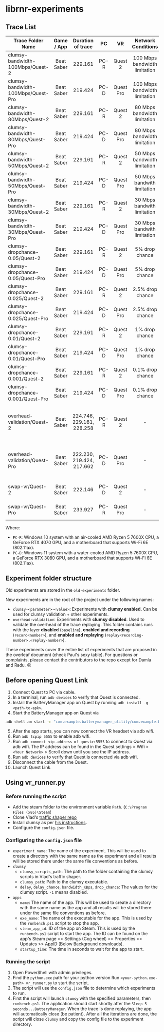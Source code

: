 # librnr-experiments

## Trace List
| Trace Folder Name                  | Game / App | Duration of trace |  PC  |     VR    |       Network Conditions      | Additional Info       | Location |
|------------------------------------|:----------:|:-----------------:|:----:|:---------:|:-----------------------------:|-----------------------|----------|
| clumsy-bandwidth-100Mbps/Quest-2   | Beat Saber | 229.161           | PC-R | Quest 2   | 100 Mbps bandwidth limitation | 1 recording, 3 replays | [clumsy-bandwidth-100Mbps/Quest-2](./clumsy-bandwidth-100Mbps/Quest-2/BeatSaber/PopStars-Medium/) |
| clumsy-bandwidth-100Mbps/Quest-Pro | Beat Saber | 219.424           | PC-D | Quest Pro | 100 Mbps bandwidth limitation | 1 recording, 3 replays | [clumsy-bandwidth-100Mbps/Quest-Pro](./clumsy-bandwidth-100Mbps/Quest-Pro/BeatSaber/PopStars-Medium/) |
| clumsy-bandwidth-80Mbps/Quest-2    | Beat Saber | 229.161           | PC-R | Quest 2   | 80 Mbps bandwidth limitation  | 1 recording, 3 replays | [clumsy-bandwidth-80Mbps/Quest-2](./clumsy-bandwidth-80Mbps/Quest-2/BeatSaber/PopStars-Medium/) |
| clumsy-bandwidth-80Mbps/Quest-Pro  | Beat Saber | 219.424           | PC-D | Quest Pro | 80 Mbps bandwidth limitation  | 1 recording, 3 replays | [clumsy-bandwidth-80Mbps/Quest-Pro](./clumsy-bandwidth-80Mbps/Quest-Pro/BeatSaber/PopStars-Medium/) |
| clumsy-bandwidth-50Mbps/Quest-2    | Beat Saber | 229.161           | PC-R | Quest 2   | 50 Mbps bandwidth limitation  | 1 recording, 3 replays | [clumsy-bandwidth-50Mbps/Quest-2](./clumsy-bandwidth-50Mbps/Quest-2/BeatSaber/PopStars-Medium/) |
| clumsy-bandwidth-50Mbps/Quest-Pro  | Beat Saber | 219.424           | PC-D | Quest Pro | 50 Mbps bandwith limitation   | 1 recording, 3 replays | [clumsy-bandwidth-50Mbps/Quest-Pro](./clumsy-bandwidth-50Mbps/Quest-Pro/BeatSaber/PopStars-Medium/) |
| clumsy-bandwidth-30Mbps/Quest-2    | Beat Saber | 229.161           | PC-R | Quest 2   | 30 Mbps bandwith limitation   | 1 recording, 3 replays | [clumsy-bandwidth-30Mbps/Quest-2](./clumsy-bandwidth-30Mbps/Quest-2/BeatSaber/PopStars-Medium/) |
| clumsy-bandwidth-30Mbps/Quest-Pro  | Beat Saber | 219.424           | PC-D | Quest Pro | 30 Mbps bandwith limitation   | 1 recording, 3 replays | [clumsy-bandwidth-30Mbps/Quest-Pro](./clumsy-bandwidth-30Mbps/Quest-Pro/BeatSaber/PopStars-Medium/) |
| clumsy-dropchance-0.05/Quest-2     | Beat Saber | 229.161           | PC-R | Quest 2   | 5% drop chance                | 1 recording, 3 replays | [clumsy-dropchance-0.05/Quest-2](./clumsy-dropchance-0.05/Quest-2/BeatSaber/PopStars-Medium/) |
| clumsy-dropchance-0.05/Quest-Pro   | Beat Saber | 219.424           | PC-D | Quest Pro | 5% drop chance                | 1 recording, 3 replays | [clumsy-dropchance-0.05/Quest-Pro](./clumsy-dropchance-0.05/Quest-Pro/BeatSaber/PopStars-Medium/) |
| clumsy-dropchance-0.025/Quest-2    | Beat Saber | 229.161           | PC-R | Quest 2   | 2.5% drop chance              | 1 recording, 3 replays | [clumsy-dropchance-0.025/Quest-2](./clumsy-dropchance-0.025/Quest-2/BeatSaber/PopStars-Medium/) |
| clumsy-dropchance-0.025/Quest-Pro  | Beat Saber | 219.424           | PC-D | Quest Pro | 2.5% drop chance              | 1 recording, 3 replays | [clumsy-dropchance-0.025/Quest-Pro](./clumsy-dropchance-0.025/Quest-Pro/BeatSaber/PopStars-Medium/) |
| clumsy-dropchance-0.01/Quest-2    | Beat Saber | 229.161                   | PC-R | Quest 2   | 1% drop chance | 1 recording, 3 replays                             | [clumsy-dropchance-0.01/Quest-2](./clumsy-dropchance-0.01/Quest-2/BeatSaber/PopStars-Medium/) |
| clumsy-dropchance-0.01/Quest-Pro  | Beat Saber | 219.424                   | PC-D | Quest Pro | 1% drop chance | 1 recording, 3 replays                             | [clumsy-dropchance-0.01/Quest-Pro](./clumsy-dropchance-0.01/Quest-Pro/BeatSaber/PopStars-Medium/) |
| clumsy-dropchance-0.001/Quest-2   | Beat Saber | 229.161                   | PC-R | Quest 2   | 0.1% drop chance | 1 recording, 3 replays                             | [clumsy-dropchance-0.001/Quest-2](./clumsy-dropchance-0.001/Quest-2/BeatSaber/PopStars-Medium/) |
| clumsy-dropchance-0.001/Quest-Pro | Beat Saber | 219.424                   | PC-D | Quest Pro | 0.1% drop chance | 1 recording, 3 replays                             | [clumsy-dropchance-0.001/Quest-Pro](./clumsy-dropchance-0.001/Quest-Pro/BeatSaber/PopStars-Medium/) |
| overhead-validation/Quest-2       | Beat Saber | 224.746, 229.161, 228.258 | PC-R | Quest 2   | -                 | 3 baseline, 3 recordings, 10 replays per recording | [overhead-validation/Quest-2](./overhead-validation/Quest-2/BeatSaber/PopStars-Medium/) |
| overhead-validation/Quest-Pro     | Beat Saber | 222.230, 219.424, 217.662 | PC-D | Quest Pro | -                 | 3 baseline, 3 recordings, 10 replays per recording | [overhead-validation/Quest-Pro](./overhead-validation/Quest-Pro/BeatSaber/PopStars-Medium/) |
| swap-vr/Quest-2                   | Beat Saber | 222.146                   | PC-D | Quest 2   | -                 | 1 recording, 10 replays                            | [swap-vr/Quest-2](./swap-vr/Quest-2/BeatSaber/PopStars-Medium/) |
| swap-vr/Quest-Pro                 | Beat Saber | 233.927                   | PC-R | Quest Pro | -                 | 1 recording, 10 replays                            | [swap-vr/Quest-Pro](./swap-vr/Quest-Pro/BeatSaber/PopStars-Medium/) |

Where:
* `PC-R`: Windows 10 system with an air-cooled AMD Ryzen 5 7600X CPU, a GeForce RTX 4070 GPU, and a motherboard that supports Wi-Fi 6E (802.11ax).
* `PC-D`: Windows 11 system with a water-cooled AMD Ryzen 5 7600X CPU, a GeForce RTX 3080 GPU, and a motherboard that supports Wi-Fi 6E (802.11ax).


## Experiment folder structure
Old experiments are stored in the `old-experiments` folder. 

New experiments are in the root of the project under the following names:
* `clumsy-<parameter>-<value>`: Experiments with **clumsy enabled**. Can be used for clumsy validation + other experiments.
* `overhead-validation`: Experiments with **clumsy disabled**. Used to validate the overhead of the trace replaying. This folder contains runs with the layer **disabled** (`baseline`), **enabled and recording** (`record<number>`), and **enabled and replaying** (`replay<recording-number>.<replay-number>`).

These experiments cover the entire list of experiments that are proposed in the overleaf document (check Paul's sexy table). For questions or complaints, please contact the contributors to the repo except for Damla and Radu. 🙃

## Before opening Quest Link
1. Connect Quest to PC via cable.
2. In a terminal, run `adb devices` to verify that Quest is connected.
3. Install the BatteryManager app on Quest by running `adb install -g <path-to-apk>`.
4. Start the BatteryManager app on Quest via
```bash
adb shell am start -n "com.example.batterymanager_utility/com.example.batterymanager_utility.MainActivity" -a android.intent.action.MAIN -c android.intent.category.LAUNCHER
```
5. After the app starts, you can now connect the VR headset via adb wifi.
6. Run `adb tcpip 5555` to enable adb wifi.
7. Run `adb connect <ip-address-of-quest>:5555` to connect to Quest via adb wifi. The IP address can be found in the Quest settings > Wifi > `<Your Network>` > Scroll down until you see the IP address.
8. Run `adb devices` to verify that Quest is connected via adb wifi.
9. Disconnect the cable from the Quest.
10. Launch Quest Link.

## Using vr_runner.py
### Before running the script
* Add the steam folder to the environment variable `Path`. (`C:\Program Files (x86)\Steam`)
* Clone Vlad's [traffic shaper repo](https://github.com/Vlad2000Andrei/DistributedSystems-Traffic-Shaper)
* Install clumsy as per [his instructions](https://github.com/Vlad2000Andrei/DistributedSystems-Traffic-Shaper/blob/main/README.md).
* Configure the `config.json` file.

### Configuring the `config.json` file
* `experiment_name`: The name of the experiment. This will be used to create a directory with the same name as the experiment and all results will be stored there under the same file conventions as before.
* `clumsy`
  * `clumsy_scripts_path`: The path to the folder containing the clumsy scripts in Vlad's traffic shaper.
  * `clumsy_path`: Path to the clumsy executable.
  * `delay`, `delay_chance`, `bandwidth_KBps`, `drop_chance`: The values for the clumsy script. `-1` means disabled.
* `apps`
  * `name`: The name of the app. This will be used to create a directory with the same name as the app and all results will be stored there under the same file conventions as before.
  * `exe_name`: The name of the executable for the app. This is used by the `runbench.ps1` script to stop the app.
  * `steam_app_id`: ID of the app on Steam. This is used by the `runbench.ps1` script to start the app. The ID can be found on the app's Steam page >> Settings (Cog wheel) >> Properties >> Updates >> AppID (Below Background downloads).
  * `startup_time`: The time in seconds to wait for the app to start.


### Running the script
1. Open PowerShell with admin privileges.
2. Find the `python.exe` path for your python version Run `<your-python.exe-path> vr_runner.py` to start the script.
3. The script will use the `config.json` file to determine which experiments to run.
4. First the script will launch `clumsy` with the specified parameters, then `runbench.ps1`. The application should start shortly after the `Sleep 5 seconds...BatteryManager`. When the trace is done replaying, the app will automatically close (be patient). After all the iterations are done, the script will close `clumsy` and copy the config file to the experiment directory.